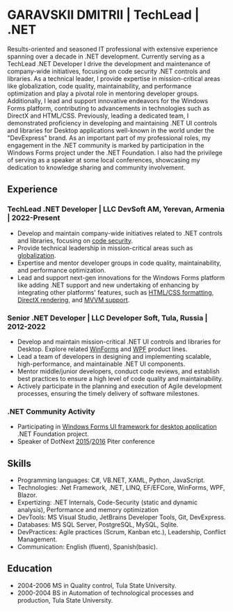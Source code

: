 # GARAVSKII DMITRII | TechLead | .NET

Results-oriented and seasoned IT professional with extensive experience spanning over a decade in .NET development. Currently serving as a TechLead .NET Developer I drive the development and maintenance of company-wide initiatives, focusing on code security .NET controls and libraries. As a technical leader, I provide expertise in mission-critical areas like globalization, code quality, maintainability, and performance optimization and play a pivotal role in mentoring developer groups. Additionally, I lead and support innovative endeavors for the Windows Forms platform, contributing to advancements in technologies such as DirectX and HTML/CSS. Previously, leading a dedicated team, I demonstrated proficiency in developing and maintaining .NET UI controls and libraries for Desktop applications well-known in the world under the "DevExpress" brand. As an important part of my professional roles, my engagement in the .NET community is marked by participation in the Windows Forms project under the .NET Foundation. I also had the privilege of serving as a speaker at some local conferences, showcasing my dedication to knowledge sharing and community involvement.


## Experience

### TechLead .NET Developer | LLC DevSoft AM, Yerevan, Armenia | 2022-Present

- Develop and maintain company-wide initiatives related to .NET controls and libraries, focusing on [code security](https://docs.devexpress.com/GeneralInformation/403365/security).
- Provide technical leadership in mission-critical areas such as [globalization](https://www.devexpress.com/subscriptions/new-2023-2.xml#localization).
- Expertise and mentor developer groups in code quality, maintainability, and performance optimization.
- Lead and support next-gen innovations for the Windows Forms platform like adding .NET support and new undertaking of enhancing by integrating other platforms' features, such as [HTML/CSS formatting](https://www.devexpress.com/winforms/html-css/), [DirectX rendering](https://www.devexpress.com/winforms/directx/), and [MVVM support](https://community.devexpress.com/blogs/winforms/archive/2022/11/28/devexpress-mvvm-framework-for-winforms.aspx).

### Senior .NET Developer | LLC Developer Soft, Tula, Russia | 2012-2022

- Develop and maintain mission-critical .NET UI controls and libraries for Desktop. Explore related [WinForms](https://www.devexpress.com/products/net/controls/winforms/) and [WPF](https://www.devexpress.com/products/net/controls/wpf/) product lines.
- Lead a team of developers in designing and implementing scalable, high-performance, and maintainable .NET UI components.
- Mentor middle/junior developers, conduct code reviews, and establish best practices to ensure a high level of code quality and maintainability.
- Actively participate in the planning and execution of Agile development processes, ensuring the timely delivery of software milestones.

### .NET Community Activity

- Participating in [Windows Forms UI framework for desktop application](https://github.com/dotnet/winforms) .NET Foundation project.
- Speaker of DotNext [2015](https://2015.dotnext-piter.ru/#garavsky_talk)/[2016](https://2016.dotnext-piter.ru/talks/garavskiy/) Piter conference

## Skills

* Programming languages: C#, VB.NET, XAML, Python, JavaScript. 
* Technologies: .Net Framework, .NET, LINQ, EF/EFCore, WinForms, WPF, Blazor. 
* Expertizing: .NET Internals, Code-Security (static and dynamic analysis), Performance and memory optimization
* DevTools: MS Visual Studio, JetBrains Developer Tools, Git, DevExpress.
* Databases: MS SQL Server, PostgreSQL, MySQL, Sqlite.
* DevPractices: Agile practices (Scrum, Kanban etc.), Leadership, Conflict Management.
* Communication: English (fluent), Spanish(basic).

## Education

* 2004-2006 MS in Quality control, Tula State University.
* 2000-2004 BS in Automation of technological processes and production, Tula State University.
